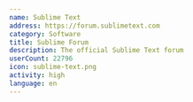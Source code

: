 ```yaml
---
name: Sublime Text
address: https://forum.sublimetext.com
category: Software
title: Sublime Forum
description: The official Sublime Text forum
userCount: 22796
icon: sublime-text.png
activity: high
language: en
---
```

